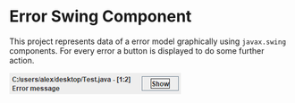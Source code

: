 # Error Swing Component

This project represents data of a error model graphically using `javax.swing` components. For every error a button is displayed to do some further action.

![Preview](assets/preview.png)
